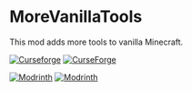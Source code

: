 # MoreVanillaTools
This mod adds more tools to vanilla Minecraft.

[![Curseforge](http://cf.way2muchnoise.eu/versions/For%20MC_349504_all.svg)](https://www.curseforge.com/minecraft/mc-mods/morevanillatools)
[![CurseForge](http://cf.way2muchnoise.eu/full_349504_downloads.svg)](https://www.curseforge.com/minecraft/mc-mods/morevanillatools)

[![Modrinth](https://img.shields.io/modrinth/game-versions/HJphSXip?color=00AF5C&label=modrinth&logo=modrinth)](https://modrinth.com/mod/morevanillatools)
[![Modrinth](https://img.shields.io/modrinth/dt/HJphSXip?color=00AF5C&logo=modrinth)](https://modrinth.com/mod/morevanillatools)
